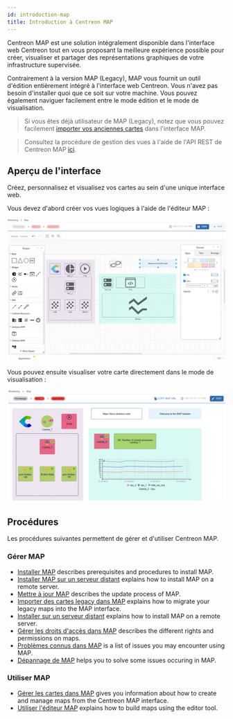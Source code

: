 ```yaml
---
id: introduction-map
title: Introduction à Centreon MAP
---
```


Centreon MAP est une solution intégralement disponible dans l'interface web Centreon tout en vous proposant la meilleure expérience possible pour créer, visualiser et partager des représentations graphiques de votre infrastructure supervisée.

Contrairement à la version MAP (Legacy), MAP vous fournit un outil d'édition entièrement intégré à l'interface web Centreon. Vous n'avez pas besoin d'installer quoi que ce soit sur votre machine. Vous pouvez également naviguer facilement entre le mode édition et le mode de visualisation.

> Si vous êtes déjà utilisateur de MAP (Legacy), notez que vous pouvez facilement [importer vos anciennes cartes](import-into-map-web.md) dans l'interface MAP.

> Consultez la procédure de gestion des vues à l'aide de l'API REST de Centreon MAP [ici](https://docs-api.centreon.com/api/centreon-map/).

## Aperçu de l'interface

Créez, personnalisez et visualisez vos cartes au sein d'une unique interface web.

Vous devez d'abord créer vos vues logiques à l'aide de l'éditeur MAP :

![image](../assets/graph-views/ng/map-web-editor-view.png)

Vous pouvez ensuite visualiser votre carte directement dans le mode de visualisation :

![image](../assets/graph-views/ng/map-web-global-view.png)

## Procédures

Les procédures suivantes permettent de gérer et d'utiliser Centreon MAP.

### Gérer MAP
  - [Installer MAP](map-web-install.md) describes prerequisites and procedures to install MAP.
  - [Installer MAP sur un serveur distant](map-web-install-remote.md) explains how to install MAP on a remote server.
  - [Mettre à jour MAP](map-web-update.md) describes the update process of MAP.
  - [Importer des cartes legacy dans MAP](import-into-map-web.md) explains how to migrate your legacy maps into the MAP interface.
  - [Installer sur un serveur distant](remote-server.md) explains how to install MAP on a remote server.
  - [Gérer les droits d'accès dans MAP](map-web-manage.md) describes the different rights and permissions on maps.
  - [Problèmes connus dans MAP](map-web-known-issues.md) is a list of issues you may encounter using MAP.
  - [Dépannage de MAP](map-web-troubleshooting.md) helps you to solve some issues occuring in MAP.

### Utiliser MAP
  - [Gérer les cartes dans MAP](map-web-manage.md) gives you information about how to create and manage maps from the Centreon MAP interface.
  - [Utiliser l'éditeur MAP](map-web-editor.md) explains how to build maps using the editor tool.
